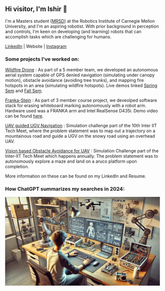 ## Hi visitor, I'm Ishir 👋

I'm a Masters student ([MRSD](https://www.ri.cmu.edu/education/masters-programs/masters-robotics-and-autonomous-systems/)) at the Robotics Institute of Carnegie Mellon University, and I'm an aspiring robotist. With prior background in perception and controls, I'm keen on developing (and learning) robots that can accomplish tasks which are challenging for humans. 

<!-- ### Currently I'm working on -->
[LinkedIn](https://www.linkedin.com/in/ishir-gupta/) | Website  | [Instagram](https://www.instagram.com/ishir.roongta/)


### Some projects I've worked on:
<!-- 
<details>
<summary>show</summary>
<br>
This is how you dropdown.
</details> -->

<!-- Add links too -->
[Wildfire Drone](https://mrsdprojects.ri.cmu.edu/2024teamb/) :
As part of a 5 member team, we developed an autonomous aerial system capable of GPS denied navigation (simulating under canopy motion), obstacle avoidance (avoiding tree trunks), and mapping fire hotspots in an area (simulating wildfire hotspots). Live demos linked [Spring Sem](https://www.youtube.com/watch?v=IAE71FNCuks) and [Fall Sem]().

[Franka-Stein](https://drive.google.com/file/d/17YVXuGEJ2rgmDS1DY1Mh6kl8ccbDTyVC/view?usp=sharing&usp=embed_facebook) :
As part of 3 member course project, we deveolped software stack for erasing whiteboard marking autonomously with a robot arm. Hardware used was a FRANKA arm and Intel RealSense D435i. Demo video can be found [here](https://www.youtube.com/watch?v=gNvjeiw5U4U&list=LL&index=2).


<!-- #### Context Aware Grasping
This was a exploratory course project in an attempt to get a contextually aware grasp point given an object in a scene using VQA to describe the scene, LLM to make a decision, and VLM to locate the appropraite object from options/most appropriate grasp point.  -->


[UAV guided UGV Navigation](https://github.com/AerialRobotics-IITK/inter_iit_uav_guided_ugv) :
Simulation challenge part of the 10th Inter IIT Tech Meet, where the problem statement was to map out a trajectory on a mountainous road and guide a UGV on the snowy road using an overhead UAV.

[Vision based Obstacle Avoidance for UAV](https://github.com/AerialRobotics-IITK/inter_iit_dgre_voad) :
Simulation Challenge part of the Inter-IIT Tech Meet which happens annually. The problem statement was to autonomously explore a maze and land on a aruco platform upon completion.

<!-- #### [IARC] -->

<!-- ### Skills
 -->
 More information on these can be found on my LinkedIn and Resume.


### How ChatGPT summarizes my searches in 2024:

![Alt text](images/photo_self_gpt.png)
<!-- 
**isro01/isro01** is a ✨ _special_ ✨ repository because its `README.md` (this file) appears on your GitHub profile.

Here are some ideas to get you started:

- 🔭 I’m currently working on ...
- 🌱 I’m currently learning ...
- 👯 I’m looking to collaborate on ...
- 🤔 I’m looking for help with ...
- 💬 Ask me about ...
- 📫 How to reach me: ...
- 😄 Pronouns: ...
- ⚡ Fun fact: ... -->

